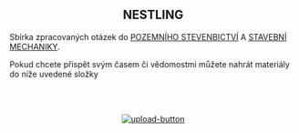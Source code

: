 ### <h2 align="center">NESTLING</h2>

Sbírka zpracovaných otázek do [POZEMNÍHO STEVENBICTVÍ](/pos/1) A [STAVEBNÍ MECHANIKY](/stk/1/).

Pokud chcete přispět svým časem či vědomostmi můžete nahrát materiály do níže uvedené složky


<br>
<br>

<p align="center">
  <a href="https://mega.nz/megadrop/kqKInvroV94" title="Mega">
    <img src="https://i.postimg.cc/vBFCNyGj/button-nahrat.png" alt="upload-button" />
  </a>
</p>